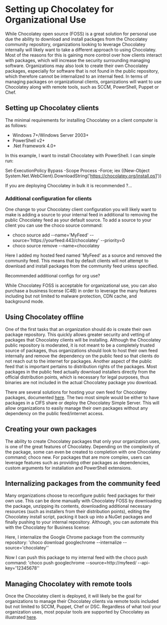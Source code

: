 # Setting up Chocolatey for Organizational Use

While Chocolatey open source (FOSS) is a great solution for personal use due the ability to download and install packages from the Chocolatey community repository, organizations looking to leverage Chocolatey internally will likely want to take a different approach to using Chocolatey. Most of the reasons for this is gaining more control over how clients interact with packages, which will increase the security surrounding managing software. Organizations may also look to create their own Chocolatey packages, especially for software that is not found in the public repository, which therefore cannot be internalized to an internal feed. In terms of managing packages on organizational clients, organizations will want to use Chocolatey along with remote tools, such as SCCM, PowerShell, Puppet or Chef.

## Setting up Chocolatey clients

The minimal requirements for installing Chocolatey on a client computer is as follows:
* Windows 7+/Windows Server 2003+
* PowerShell v2+
* .Net Framework 4.0+

In this example, I want to install Chocolatey with PowerShell. I can simple run:

Set-ExecutionPolicy Bypass -Scope Process -Force; iex ((New-Object System.Net.WebClient).DownloadString('https://chocolatey.org/install.ps1'))

If you are deploying Chocolatey in bulk it is recommended ?...

### Additional configuration for clients

One change to your Chocolatey client configuration you will likely want to make is adding a source to your internal feed in additional to removing the public Chocolatey feed as your default source. To add a source to your client you can use the choco source command:

* choco source add --name='MyFeed' --source='https://yourfeed:443/chocolatey' --priority=0<br>
* choco source remove --name=chocolatey

Here I added my hosted feed named 'MyFeed' as a source and removed the community feed. This means that by default clients will not attempt to download and install packages from the community feed unless specified.

Recommended additional configs for org use?

While Chocolatey FOSS is acceptable for organizational use, you can also purchase a business license (C4B) in order to leverage the many features including but not limited to malware protection, CDN cache, and background mode.

## Using Chocolatey offline

One of the first tasks that an organization should do is create their own package repository. This quickly allows greater security and vetting of packages that Chocolatey clients will be installing. Although the Chocolatey public repository is moderated, it is not meant to be a completely trusted source of packages, thus organizations should look to host their own feed internally and remove the dependency on the public feed so that clients do not reach out to the internet for packages. Another aspect of the public feed that is important pertains to distribution rights of the packages. Most packages in the public feed actually download installers directly from the official distribution points, which is necessary for legal purposes, thus binaries are not included in the actual Chocolatey package you download. 

There are several solutions for hosting your own feed for Chocolatey packages, documented [here](https://chocolatey.org/docs/how-to-host-feed). The two most simple would be either to have packages in a CIFS share or deploy the Chocolatey Simple Server. This will allow organizations to easily manage their own packages without any dependency on the public feed/internet access.

## Creating your own packages 

The ability to create Chocolatey packages that only your organization uses, is one of the great features of Chocolatey. Depending on the complexity of the package, some can even be created to completion with one Chocolatey command; choco new. For packages that are more complex, users can leverage features such as providing other packages as dependencies, custom arguments for installation and PowerShell extensions.

## Internalizing packages from the community feed

Many organizations choose to reconfigure public feed packages for their own use. This can be done manually with Chocolatey FOSS by downloading the package, unzipping its contents, downloading additional necessary resources (such as installers from their distribution points), editing the Chocolatey install script, packing it back up into a NuGet packages and finally pushing to your internal repository. Although, you can automate this with the Chocolatey for Business license:

Here, I internalize the Google Chrome package from the community repository:
'choco download googlechrome --internalize --source='chocolatey''

Now I can push this package to my internal feed with the choco push command:
'choco push googlechrome --source=http://myfeed/ --api-key='12345678''

## Managing Chocolatey with remote tools

Once the Chocolatey client is deployed, it will likely be the goal for organizations to manage their Chocolatey clients via remote tools included but not limited to SCCM, Puppet, Chef or DSC. Regardless of what tool your organization uses, most popular tools are supported by Chocolatey as illustrated [here](https://chocolatey.org/docs/features-infrastructure-automation). 

